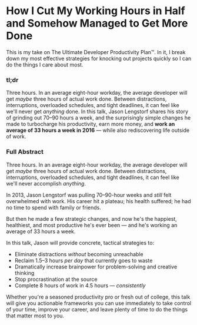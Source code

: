 # How I Cut My Working Hours in Half and Somehow Managed to Get More Done

This is my take on The Ultimate Developer Productivity Plan™. In it, I break down my most effective strategies for knocking out projects quickly so I can do the things I care about most.

### tl;dr

Three hours. In an average eight-hour workday, the average developer will get _maybe_ three hours of actual work done. Between distractions, interruptions, overloaded schedules, and tight deadlines, it can feel like we'll never get _anything_ done. In this talk, Jason Lengstorf shares his story of grinding out 70–90 hours a week, and the surprisingly simple changes he made to turbocharge his productivity, earn more money, and **work an average of 33 hours a week in 2016** — while also rediscovering life outside of work.

### Full Abstract

Three hours. In an average eight-hour workday, the average developer will get _maybe_ three hours of actual work done. Between distractions, interruptions, overloaded schedules, and tight deadlines, it can feel like we'll never accomplish _anything_.

In 2013, Jason Lengstorf was pulling 70–90-hour weeks and _still_ felt overwhelmed with work. His career hit a plateau; his health suffered; he had no time to spend with family or friends.

But then he made a few strategic changes, and now he's the happiest, healthiest, and most productive he's ever been — and he's working an average of 33 hours a week.

In this talk, Jason will provide concrete, tactical strategies to:

- Eliminate distractions _without_ becoming unreachable
- Reclaim 1.5–3 hours _per day_ that currently goes to waste
- Dramatically increase brainpower for problem-solving and creative thinking
- Stop procrastination at the source
- Complete 8 hours of work in 4.5 hours — _consistently_

Whether you're a seasoned productivity pro or fresh out of college, this talk will give you actionable frameworks you can use immediately to take control of your time, improve your career, and leave plenty of time to do the things that matter most to you.
